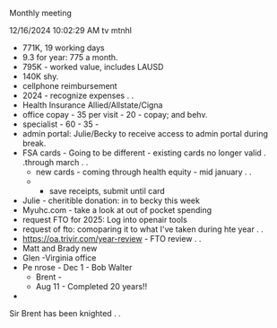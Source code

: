 Monthly meeting

12/16/2024 10:02:29 AM
tv mtnhl
 - 771K, 19 working days
 - 9.3 for year: 775 a month.
 - 795K - worked value, includes LAUSD
 - 140K shy.
 - cellphone reimbursement
 - 2024 - recognize expenses . .
 - Health Insurance
  Allied/Allstate/Cigna
  - office copay - 35 per visit - 20 - copay; and behv.
  - specialist - 60 - 35 -
 - admin portal: Julie/Becky to receive access to admin portal during break.
 - FSA cards - Going to be different - existing cards no longer valid . .through march . .
   - new cards - coming through health equity - mid january . .
   - - save receipts, submit until card
 - Julie - cheritible donation: in to becky this week
 - Myuhc.com - take a look at out of pocket spending
 - request FTO for 2025: Log into openair tools
 - request of fto: comoparing it to what I've taken during hte year . .
 - https://oa.trivir.com/year-review - FTO review . .
 - Matt and Brady new
 - Glen -Virginia office
 - Pe
nrose - Dec 1 - Bob Walter
   - Brent -
   - Aug 11 - Completed 20 years!!
 - 

Sir Brent has been knighted . .

